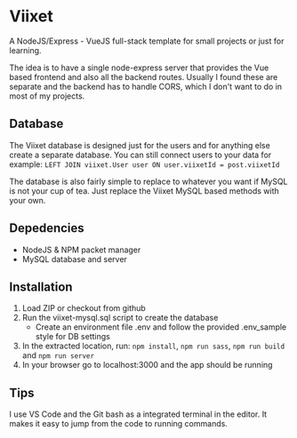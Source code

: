 # Viixet
A NodeJS/Express - VueJS full-stack template for small projects or just for learning.

The idea is to have a single node-express server that provides the Vue based frontend and also all the backend routes. Usually I found these are separate and the backend has to handle CORS, which I don't want to do in most of my projects.

## Database
The Viixet database is designed just for the users and for anything else create a separate database. You can still connect users to your data for example:
`LEFT JOIN viixet.User user ON user.viixetId = post.viixetId`

The database is also fairly simple to replace to whatever you want if MySQL is not your cup of tea. Just replace the Viixet MySQL based methods with your own.

## Depedencies
- NodeJS & NPM packet manager
- MySQL database and server

## Installation
1. Load ZIP or checkout from github
2. Run the viixet-mysql.sql script to create the database
    - Create an environment file .env and follow the provided .env_sample style for DB settings
3. In the extracted location, run: `npm install`, `npm run sass`, `npm run build` and `npm run server`
4. In your browser go to localhost:3000 and the app should be running

## Tips
I use VS Code and the Git bash as a integrated terminal in the editor. It makes it easy to jump from the code to running commands.

